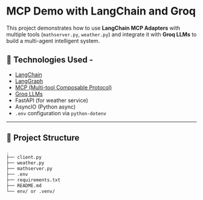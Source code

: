# MCP Demo with LangChain and Groq

This project demonstrates how to use **LangChain MCP Adapters** with multiple tools (`mathserver.py`, `weather.py`) and integrate it with **Groq LLMs** to build a multi-agent intelligent system.

## 🔧 Technologies Used -

- [LangChain](https://github.com/langchain-ai/langchain)
- [LangGraph](https://github.com/langchain-ai/langgraph)
- [MCP (Multi-tool Composable Protocol)](https://github.com/langchain-ai/langchain-mcp-adapters)
- [Groq LLMs](https://groq.com/)
- FastAPI (for weather service)
- AsyncIO (Python async)
- `.env` configuration via `python-dotenv`

---

## 📁 Project Structure

```bash
.
├── client.py               
├── weather.py            
├── mathserver.py        
├── .env                   
├── requirements.txt       
├── README.md            
└── env/ or .venv/       
```
